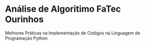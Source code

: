 # Análise de Algoritimo FaTec Ourinhos
Melhores Práticas na Implementação de Códigos na Linguagem de Programação Python
